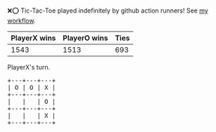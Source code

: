 :x::o: Tic-Tac-Toe played indefinitely by github action runners! See [my workflow](.github/workflows/play.yaml).

|PlayerX wins|PlayerO wins|Ties|
|-|-|-|
|1543|1513|693|

PlayerX's turn.

<pre>
+---+---+---+
| O | O | X |
+---+---+---+
|   |   | O |
+---+---+---+
|   |   | X |
+---+---+---+
</pre>